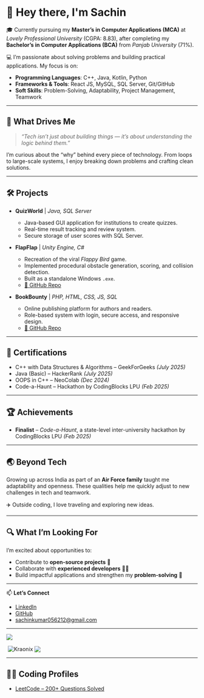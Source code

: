 # 👋 Hey there, I'm Sachin

🎓 Currently pursuing my **Master’s in Computer Applications (MCA)** at *Lovely Professional University* (CGPA: 8.83), after completing my **Bachelor’s in Computer Applications (BCA)** from *Panjab University* (71%).  

💻 I’m passionate about solving problems and building practical applications. My focus is on:  
- **Programming Languages**: C++, Java, Kotlin, Python  
- **Frameworks & Tools**: React JS, MySQL, SQL Server, Git/GitHub  
- **Soft Skills**: Problem-Solving, Adaptability, Project Management, Teamwork  

---

## 🚀 What Drives Me
> *“Tech isn’t just about building things — it’s about understanding the logic behind them.”*  

I’m curious about the “why” behind every piece of technology. From loops to large-scale systems, I enjoy breaking down problems and crafting clean solutions.  

---

## 🛠️ Projects

- **QuizWorld** | *Java, SQL Server*  
  - Java-based GUI application for institutions to create quizzes.  
  - Real-time result tracking and review system.  
  - Secure storage of user scores with SQL Server.  

- **FlapFlap** | *Unity Engine, C#*  
  - Recreation of the viral *Flappy Bird* game.  
  - Implemented procedural obstacle generation, scoring, and collision detection.  
  - Built as a standalone Windows `.exe`.  
  - [🔗 GitHub Repo](https://github.com/kraonix/FlapFlap)  

- **BookBounty** | *PHP, HTML, CSS, JS, SQL*  
  - Online publishing platform for authors and readers.  
  - Role-based system with login, secure access, and responsive design.  
  - [🔗 GitHub Repo](https://github.com/kraonix/BookBounty)  

---

## 📜 Certifications
- C++ with Data Structures & Algorithms – GeekForGeeks *(July 2025)*  
- Java (Basic) – HackerRank *(July 2025)*  
- OOPS in C++ – NeoColab *(Dec 2024)*  
- Code-a-Haunt – Hackathon by CodingBlocks LPU *(Feb 2025)*  

---

## 🏆 Achievements
- **Finalist** – *Code-a-Haunt*, a state-level inter-university hackathon by CodingBlocks LPU *(Feb 2025)*  

---

## 🌏 Beyond Tech
Growing up across India as part of an **Air Force family** taught me adaptability and openness. These qualities help me quickly adjust to new challenges in tech and teamwork.  

✈️ Outside coding, I love traveling and exploring new ideas.  

---

## 🔍 What I’m Looking For
I’m excited about opportunities to:  
- Contribute to **open-source projects** 🤝  
- Collaborate with **experienced developers** 👨‍💻  
- Build impactful applications and strengthen my **problem-solving** 🧠  

---

📫 **Let’s Connect**  
- [LinkedIn](https://www.linkedin.com/in/sachin260708/)  
- [GitHub](https://github.com/kraonix)  
- sachinkumar056212@gmail.com  

---

![](https://komarev.com/ghpvc/?username=Kraonix&color=brightgreen)  

<p>&nbsp;<img align="center" src="https://github-readme-stats.vercel.app/api?username=Kraonix&show_icons=true&rank_icon=github&locale=en" alt="Kraonix" />  
<img align="center" src="https://github-readme-stats.vercel.app/api/top-langs/?username=Kraonix&layout=compact&hide_border=true&&langs_count=10&show_icons=true&theme=transparent" />  
</p>  

---

## 🧑‍💻 Coding Profiles
- [LeetCode – 200+ Questions Solved](https://leetcode.com/u/Kraonix/)  
